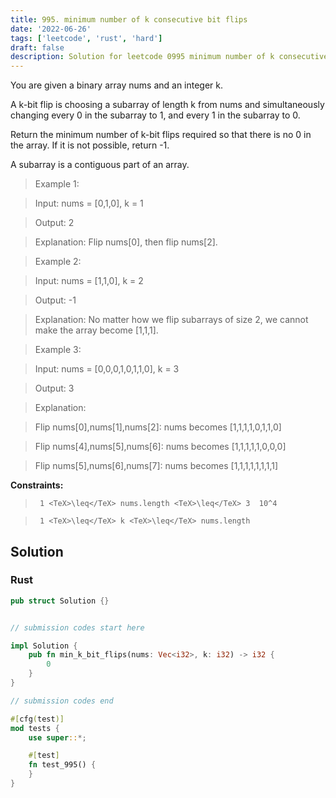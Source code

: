 ```yaml
---
title: 995. minimum number of k consecutive bit flips
date: '2022-06-26'
tags: ['leetcode', 'rust', 'hard']
draft: false
description: Solution for leetcode 0995 minimum number of k consecutive bit flips
---
```


 

  You are given a binary array nums and an integer k.

  A k-bit flip is choosing a subarray of length k from nums and simultaneously changing every 0 in the subarray to 1, and every 1 in the subarray to 0.

  Return the minimum number of k-bit flips required so that there is no 0 in the array. If it is not possible, return -1.

  A subarray is a contiguous part of an array.

   

 >   Example 1:

  

 >   Input: nums <TeX>=</TeX> [0,1,0], k <TeX>=</TeX> 1

 >   Output: 2

 >   Explanation: Flip nums[0], then flip nums[2].

  

 >   Example 2:

  

 >   Input: nums <TeX>=</TeX> [1,1,0], k <TeX>=</TeX> 2

 >   Output: -1

 >   Explanation: No matter how we flip subarrays of size 2, we cannot make the array become [1,1,1].

  

 >   Example 3:

  

 >   Input: nums <TeX>=</TeX> [0,0,0,1,0,1,1,0], k <TeX>=</TeX> 3

 >   Output: 3

 >   Explanation: 

 >   Flip nums[0],nums[1],nums[2]: nums becomes [1,1,1,1,0,1,1,0]

 >   Flip nums[4],nums[5],nums[6]: nums becomes [1,1,1,1,1,0,0,0]

 >   Flip nums[5],nums[6],nums[7]: nums becomes [1,1,1,1,1,1,1,1]

  

   

  **Constraints:**

  

 >   	1 <TeX>\leq</TeX> nums.length <TeX>\leq</TeX> 3  10^4

 >   	1 <TeX>\leq</TeX> k <TeX>\leq</TeX> nums.length


## Solution
### Rust
```rust
pub struct Solution {}


// submission codes start here

impl Solution {
    pub fn min_k_bit_flips(nums: Vec<i32>, k: i32) -> i32 {
        0
    }
}

// submission codes end

#[cfg(test)]
mod tests {
    use super::*;

    #[test]
    fn test_995() {
    }
}

```
